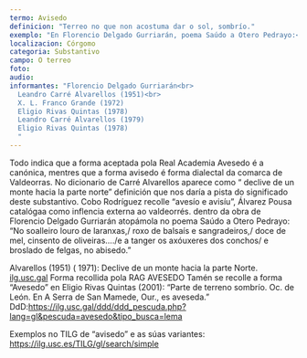 ```yaml
---
termo: Avisedo
definicion: "Terreo no que non acostuma dar o sol, sombrío."
exemplo: "En Florencio Delgado Gurriarán, poema Saúdo a Otero Pedrayo:<br><em>No soalleiro louro de laranxas,<br>roxo de balsaís e sangradeiros,<br>doce de mel, cinsento de oliveiras….<br>e a tanger os axóuxeres dos conchos<br>e broslado de felgas, no abisedo.</em>"
localizacion: Córgomo
categoria: Substantivo
campo: O terreo
foto:
audio:
informantes: "Florencio Delgado Gurriarán<br>
  Leandro Carré Alvarellos (1951)<br>
  X. L. Franco Grande (1972)
  Eligio Rivas Quintas (1978)
  Leandro Carré Alvarellos (1979)
  Eligio Rivas Quintas (1978)
  "
---
```


Todo indica que a forma aceptada pola Real Academia Avesedo é a canónica, mentres que a forma avisedo é forma dialectal da comarca de Valdeorras. No dicionario de Carré Alvarellos aparece como “ declive de un monte hacia la parte norte” definición que nos daría a pista do significado deste substantivo. Cobo Rodríguez recolle “avesío e avisíu”, Álvarez Pousa catalógaa como inflencia externa ao valdeorrés.
dentro da obra de Florencio Delgado Gurriarán atopámola no poema Saúdo a Otero Pedrayo: “No soalleiro louro de laranxas,/ roxo de balsaís e sangradeiros,/ doce de mel, cinsento de oliveiras…./e a tanger os axóuxeres dos conchos/ e broslado de felgas, no abisedo.”

Alvarellos (1951) ( 1971): Declive de un monte hacia la parte Norte.
[ilg.usc.gal](https://ilg.usc.gal/ddd/ddd_pescuda.php?lang=gl&pescuda=avIsedo&tipo_busca=lema)
Forma recollida pola RAG AVESEDO
Tamén se recolle a forma “Avesedo” en Eligio Rivas Quintas (2001): “Parte de terreno sombrío. Oc. de León. En A Serra de San Mamede, Our., es aveseda.”
DdD:https://ilg.usc.gal/ddd/ddd_pescuda.php?lang=gl&pescuda=avesedo&tipo_busca=lema

Exemplos no TILG de “avisedo” e as súas variantes: https://ilg.usc.es/TILG/gl/search/simple
